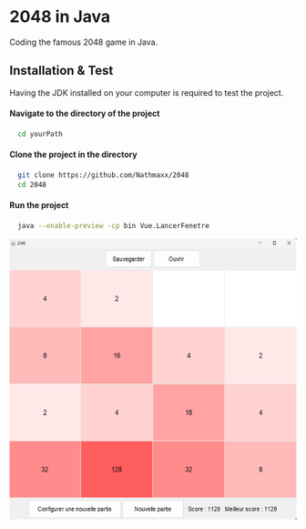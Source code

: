 
# 2048 in Java

Coding the famous 2048 game in Java.


## Installation & Test

Having the JDK installed on your computer is required to test the project.

#### Navigate to the directory of the project

```bash
  cd yourPath  
```
#### Clone the project in the directory

```bash
  git clone https://github.com/Nathmaxx/2048
  cd 2048
```
#### Run the project

```bash
  java --enable-preview -cp bin Vue.LancerFenetre
```

<div style="text-align:center;">
    <img src="GamePresentation.png" style="width:583px;height:493px;">
</div>
